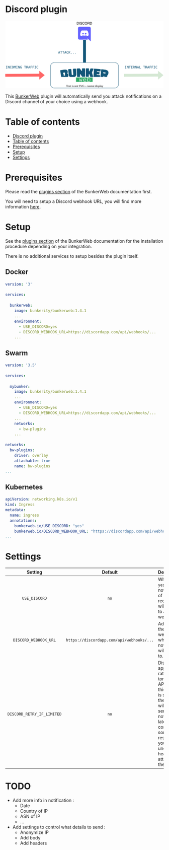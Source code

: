 # Discord plugin

<p align="center">
	<img alt="BunkerWeb Discord diagram" src="https://github.com/bunkerity/bunkerweb-plugins/raw/main/discord/docs/diagram.svg" />
</p>

This [BunkerWeb](https://www.bunkerweb.io) plugin will automatically send you attack notifications on a Discord channel of your choice using a webhook.

# Table of contents

- [Discord plugin](#discord-plugin)
- [Table of contents](#table-of-contents)
- [Prerequisites](#prerequisites)
- [Setup](#setup)
- [Settings](#settings)

# Prerequisites

Please read the [plugins section](https://docs.bunkerweb.io/plugins) of the BunkerWeb documentation first.

You will need to setup a Discord webhook URL, you will find more information [here](https://support.discord.com/hc/en-us/articles/228383668-Intro-to-Webhooks).

# Setup

See the [plugins section](https://docs.bunkerweb.io/plugins) of the BunkerWeb documentation for the installation procedure depending on your integration.

There is no additional services to setup besides the plugin itself.

## Docker

```yaml
version: '3'

services:

  bunkerweb:
    image: bunkerity/bunkerweb:1.4.1
    ...
    environment:
      - USE_DISCORD=yes
      - DISCORD_WEBHOOK_URL=https://discordapp.com/api/webhooks/...
    ...
```

## Swarm

```yaml
version: '3.5'

services:

  mybunker:
    image: bunkerity/bunkerweb:1.4.1
    ...
    environment:
      - USE_DISCORD=yes
      - DISCORD_WEBHOOK_URL=https://discordapp.com/api/webhooks/...
    ...
    networks:
      - bw-plugins
    ...

networks:
  bw-plugins:
    driver: overlay
    attachable: true
    name: bw-plugins
...
```

## Kubernetes

```yaml
apiVersion: networking.k8s.io/v1
kind: Ingress
metadata:
  name: ingress
  annotations:
    bunkerweb.io/USE_DISCORD: "yes"
    bunkerweb.io/DISCORD_WEBHOOK_URL: "https://discordapp.com/api/webhooks/..."
...
```

# Settings

| Setting | Default | Description |
| :-----: | :-----: | :---------- |
| `USE_DISCORD` | `no` | When set to `yes`, notifications of denied requests will be sent to a Discord webhook. |
| `DISCORD_WEBHOOK_URL` | `https://discordapp.com/api/webhooks/...` | Address of the Discord webhook where notifications will be sent to. |
| `DISCORD_RETRY_IF_LIMITED` | `no` | Discord is applying a rate-limit ton their API. When this settings is set to `yes`, the plugin will retry to send the notification later. It may consumes some resources if you are under heavy attacks by the way. |

# TODO

* Add more info in notification :
  * Date
  * Country of IP
  * ASN of IP
  * ...
* Add settings to control what details to send :
  * Anonymize IP
  * Add body
  * Add headers